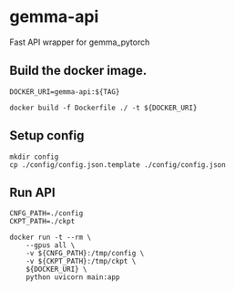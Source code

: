 # gemma-api
Fast API wrapper for gemma_pytorch

## Build the docker image.
```
DOCKER_URI=gemma-api:${TAG}

docker build -f Dockerfile ./ -t ${DOCKER_URI}
```

## Setup config
```
mkdir config
cp ./config/config.json.template ./config/config.json
```

## Run API
```
CNFG_PATH=./config
CKPT_PATH=./ckpt

docker run -t --rm \
    --gpus all \
    -v ${CNFG_PATH}:/tmp/config \
    -v ${CKPT_PATH}:/tmp/ckpt \
    ${DOCKER_URI} \
    python uvicorn main:app
```
